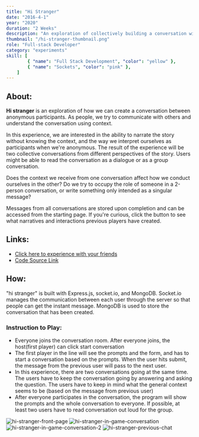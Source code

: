 ```yaml
---
title: "Hi Stranger"
date: "2016-4-1"
year: "2020"
duration: "2 Weeks"
description: "An exploration of collectively building a conversation without context in order to express creativity."
thumbnail: "/hi-stranger-thumbnail.png"
role: "Full-stack Developer"
category: "experiments"
skill: [
        { "name": "Full Stack Development", "color": "yellow" },
        { "name": "Sockets", "color": "pink" },
    ]
---
```


## About:

**Hi stranger** is an exploration of how we can create a conversation between anonymous participants. As people, we try to communicate with others and understand the conversation using context.

In this experience, we are interested in the ability to narrate the story without knowing the context, and the way we interpret ourselves as participants when we're anonymous. The result of the experience will be two collective conversations from different perspectives of the story. Users might be able to read the conversation as a dialogue or as a group conversation.

Does the context we receive from one conversation affect how we conduct ourselves in the other? Do we try to occupy the role of someone in a 2-person conversation, or write something only intended as a singular message?

Messages from all conversations are stored upon completion and can be accessed from the starting page. If you're curious, click the button to see what narratives and interactions previous players have created.

## Links:

- [Click here to experience with your friends](https://glitch.com/~hi-stranger)
- [Code Source Link](https://github.com/zeyaoli/hi-stranger)

## How:

"hi stranger" is built with Express.js, socket.io, and MongoDB. Socket.io manages the communication between each user through the server so that people can get the instant message. MongoDB is used to store the conversation that has been created.

### Instruction to Play:

- Everyone joins the conversation room. After everyone joins, the host(first player) can click start conversation
- The first player in the line will see the prompts and the form, and has to start a conversation based on the prompts. When the user hits submit, the message from the previous user will pass to the next user.
- In this experience, there are two conversations going at the same time. The users have to keep the conversation going by answering and asking the question. The users have to keep in mind what the general context seems to be (based on the message from previous user)
- After everyone participates in the conversation, the program will show the prompts and the whole conversation to everyone. If possible, at least two users have to read conversation out loud for the group.

![hi-stranger-front-page](/hi-stranger/hi-stranger-front-page.png)
![hi-stranger-in-game-conversation](/hi-stranger/hi-stranger-in-game-1.png)
![hi-stranger-in-game-conversation-2](/hi-stranger/hi-stranger-in-game-2.png)
![hi-stranger-previous-chat](/hi-stranger/hi-stranger-prev-message.png)
